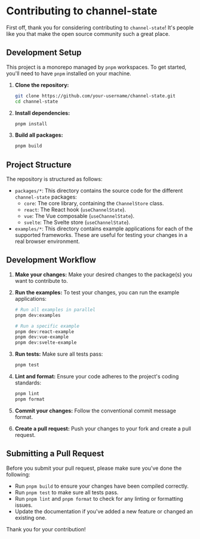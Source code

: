 # Contributing to channel-state

First off, thank you for considering contributing to `channel-state`! It's people like you that make the open source community such a great place.

## Development Setup

This project is a monorepo managed by `pnpm` workspaces. To get started, you'll need to have `pnpm` installed on your machine.

1.  **Clone the repository:**

    ```bash
    git clone https://github.com/your-username/channel-state.git
    cd channel-state
    ```

2.  **Install dependencies:**

    ```bash
    pnpm install
    ```

3.  **Build all packages:**

    ```bash
    pnpm build
    ```

## Project Structure

The repository is structured as follows:

- `packages/*`: This directory contains the source code for the different `channel-state` packages:
  - `core`: The core library, containing the `ChannelStore` class.
  - `react`: The React hook (`useChannelState`).
  - `vue`: The Vue composable (`useChannelState`).
  - `svelte`: The Svelte store (`useChannelState`).
- `examples/*`: This directory contains example applications for each of the supported frameworks. These are useful for testing your changes in a real browser environment.

## Development Workflow

1.  **Make your changes:** Make your desired changes to the package(s) you want to contribute to.

2.  **Run the examples:** To test your changes, you can run the example applications:

    ```bash
    # Run all examples in parallel
    pnpm dev:examples

    # Run a specific example
    pnpm dev:react-example
    pnpm dev:vue-example
    pnpm dev:svelte-example
    ```

3.  **Run tests:** Make sure all tests pass:

    ```bash
    pnpm test
    ```

4.  **Lint and format:** Ensure your code adheres to the project's coding standards:

    ```bash
    pnpm lint
    pnpm format
    ```

5.  **Commit your changes:** Follow the conventional commit message format.

6.  **Create a pull request:** Push your changes to your fork and create a pull request.

## Submitting a Pull Request

Before you submit your pull request, please make sure you've done the following:

- Run `pnpm build` to ensure your changes have been compiled correctly.
- Run `pnpm test` to make sure all tests pass.
- Run `pnpm lint` and `pnpm format` to check for any linting or formatting issues.
- Update the documentation if you've added a new feature or changed an existing one.

Thank you for your contribution!
